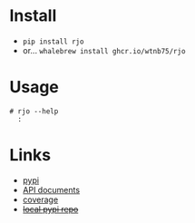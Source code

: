 # Install

- `pip install rjo`
- or... `whalebrew install ghcr.io/wtnb75/rjo`

# Usage

```
# rjo --help
  :
```

# Links

- [pypi](https://pypi.org/project/rjo/)
- [API documents](https://wtnb75.github.io/rjo/)
- [coverage](https://wtnb75.github.io/rjo/coverage/)
- ~~[local pypi repo](https://wtnb75.github.io/rjo/dist/)~~
